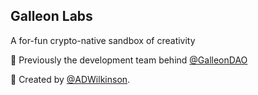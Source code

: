 ## Galleon Labs

A for-fun crypto-native sandbox of creativity

🏢 Previously the development team behind [@GalleonDAO](https://github.com/GalleonDAO)

🧙 Created by [@ADWilkinson](https://github.com/ADWilkinson).
